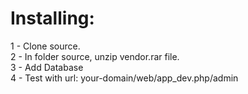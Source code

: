 <h1>Installing:</h1>
1 - Clone source.<br>
2 - In folder source, unzip vendor.rar file.<br>
3 - Add Database<br>
4 - Test with url: your-domain/web/app_dev.php/admin